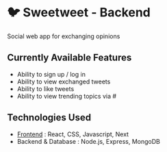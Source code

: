 # 🐦 Sweetweet - Backend

Social web app for exchanging opinions

## Currently Available Features
- Ability to sign up / log in
- Ability to view exchanged tweets
- Ability to like tweets
- Ability to view trending topics via #

## Technologies Used
- [Frontend](https://github.com/ManuPuyuelo/sweetweet-frontend) : React, CSS, Javascript, Next
- Backend & Database : Node.js, Express, MongoDB
